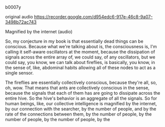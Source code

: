 b0007y

original audio https://recorder.google.com/d954edc6-917e-46c8-9a07-3498b72ac743

Magnified by the internet (audio)

So, my conjecture in my book is that essentially dead things can be conscious.
Because what we're talking about is, the consciousness is, I'm calling it self-aware oscillators at the moment, because the dissipation of signals across the entire array of, we could say, of any oscillators, but we could say, you know, we can talk about fireflies, is basically, you know, in the sense of, like, abdominal habits allowing all of these nodes to act as a single sensor.

The fireflies are essentially collectively conscious, because they're all, so, oh, wow. That means that ants are collectively conscious in the sense, because the signals that each of them has are going to dissipate across the entire hive. So the hive's behavior is an aggregate of all the signals.
So for human beings, like, our collective intelligence is magnified by the internet, by our connection with the searcher, by the number of people, and by the rate of the connections between them, by the number of people, by the number of people, by the number of people, by the
